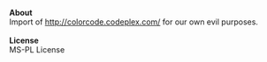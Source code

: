 **About**
</br>
Import of http://colorcode.codeplex.com/ for our own evil purposes.
</br>
</br>
**License**
</br>
MS-PL License
